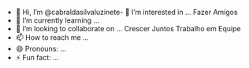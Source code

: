 - 👋 Hi, I’m @cabraldasilvaluzinete- 👀 I’m interested in ... Fazer Amigos 
- 🌱 I’m currently learning ...
- 💞️ I’m looking to collaborate on ... Crescer Juntos Trabalho em Equipe 
- 📫 How to reach me ...
- 😄 Pronouns: ...
- ⚡ Fun fact: ...

<!---
cabraldasilvaluzinete/cabraldasilvaluzinete is a ✨ special ✨ repository because its `README.md` (this file) appears on your GitHub profile.
You can click the Preview link to take a look at your changes.
--->

